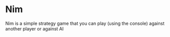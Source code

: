 # Nim
Nim is a simple strategy game that you can play (using the console) against another player or against AI
